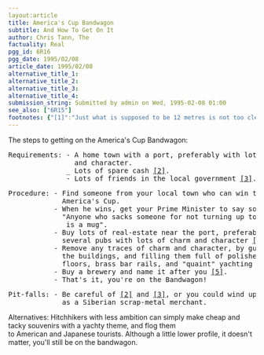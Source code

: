 ```yaml
---
layout:article
title: America's Cup Bandwagon
subtitle: And How To Get On It
author: Chris Tann, The
factuality: Real
pgg_id: 6R16
pgg_date: 1995/02/08
article_date: 1995/02/08
alternative_title_1: 
alternative_title_2: 
alternative_title_3: 
alternative_title_4: 
submission_string: Submitted by admin on Wed, 1995-02-08 01:00
see_also: ["6R15"]
footnotes: {"[1]":"Just what is supposed to be 12 metres is not too clear. Evidently, you need a pan-dimensional tape measure, that can measure length, weight, marble-bathtub quantity and bribes, all at the same time.","[2]":"Not necessarily yours.","[3]":"Maybe they can help with [2]?","[4]":"For real pros, you can try this step first.","[5]":"Optional, and probably only possible if you actually win the America's Cup yourself."}
---
```

<div>
<p>The steps to getting on the America's Cup Bandwagon:</p>
<pre>
Requirements: - A home town with a port, preferably with lots of charm
                and character.
              _ Lots of spare cash <a href="#footnotes.2" class="footnote-link">[2]</a>.
              - Lots of friends in the local government <a href="#footnotes.3" class="footnote-link">[3]</a>.
</pre>
<pre>
Procedure: - Find someone from your local town who can win the
             America's Cup.
           - When he wins, get your Prime Minister to say something like
             "Anyone who sacks someone for not turning up to work tomorrow
              is a mug".
           - Buy lots of real-estate near the port, preferably including
             several pubs with lots of charm and character <a href="#footnotes.4" class="footnote-link">[4]</a>.
           - Remove any traces of charm and character, by gutting
             the buildings, and filling them full of polished wood
             floors, brass bar rails, and "quaint" yachting paraphernalia.
           - Buy a brewery and name it after you <a href="#footnotes.5" class="footnote-link">[5]</a>.
           - That's it, you're on the Bandwagon!
</pre>
<pre>
Pit-falls: - Be careful of <a href="#footnotes.2" class="footnote-link">[2]</a> and <a href="#footnotes.3" class="footnote-link">[3]</a>, or you could wind up
             as a Siberian scrap-metal merchant.
</pre>
<p>Alternatives: Hitchhikers with less ambition can simply make cheap and tacky souvenirs with a yachty theme, and flog them<br>
to American and Japanese tourists. Although a little lower profile, it doesn't matter, you'll still be on the bandwagon.</p>
</div>

